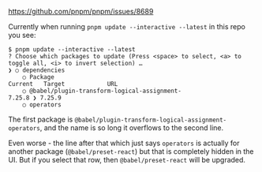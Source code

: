 https://github.com/pnpm/pnpm/issues/8689

Currently when running `pnpm update --interactive --latest` in this repo you see:

```
$ pnpm update --interactive --latest    
? Choose which packages to update (Press <space> to select, <a> to toggle all, <i> to invert selection) … 
❯ ○ dependencies
    ○ Package                                                    Current   Target            URL 
    ○ @babel/plugin-transform-logical-assignment-                 7.25.8 ❯ 7.25.9                
    ○ operators                                                                                  
```

The first package is `@babel/plugin-transform-logical-assignment-operators`, and the name is so long it overflows to the second line.

Even worse - the line after that which just says `operators` is actually for another package (`@babel/preset-react`) but that is completely hidden in the UI. But if you select that row, then `@babel/preset-react` will be upgraded.

